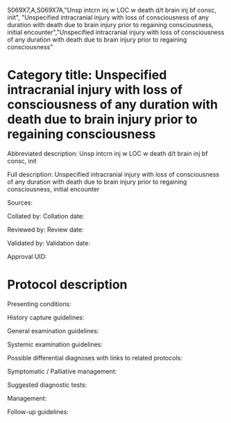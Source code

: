 S069X7,A,S069X7A,"Unsp intcrn inj w LOC w death d/t brain inj bf consc, init", "Unspecified intracranial injury with loss of consciousness of any duration with death due to brain injury prior to regaining consciousness, initial encounter","Unspecified intracranial injury with loss of consciousness of any duration with death due to brain injury prior to regaining consciousness"
# Category title: Unspecified intracranial injury with loss of consciousness of any duration with death due to brain injury prior to regaining consciousness

Abbreviated description: Unsp intcrn inj w LOC w death d/t brain inj bf consc, init

Full description: Unspecified intracranial injury with loss of consciousness of any duration with death due to brain injury prior to regaining consciousness, initial encounter

Sources:

Collated by:
Collation date:

Reviewed by:
Review date:

Validated by:
Validation date:

Approval UID:

# Protocol description

Presenting conditions:

History capture guidelines:

General examination guidelines:

Systemic examination guidelines:

Possible differential diagnoses with links to related protocols:

Symptomatic / Palliative management:

Suggested diagnostic tests:

Management:

Follow-up guidelines:
